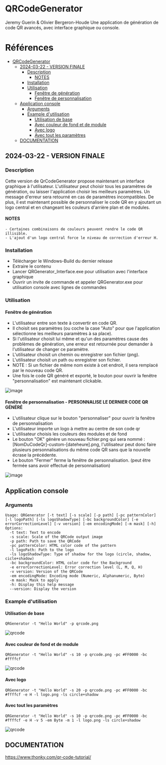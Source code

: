 # QRCodeGenerator
Jeremy Guerin & Olivier Bergeron-Houde
Une application de génération de code QR avancés, avec interface graphique ou console.

# Références
  
- [QRCodeGenerator](#qrcodegenerator)
  * [2024-03-22 - VERSION FINALE](#2024-03-22---version-finale)
    + [Description](#description)
      - [NOTES](#notes)
    + [Installation](#installation)
    + [Utilisation](#utilisation)
      - [Fenêtre de génération](#fenêtre-de-génération)
      - [Fenêtre de personnalisation](#fenêtre-de-personnalisation---personnalise-le-dernier-code-qr-généré)
  * [Application console](#application-console)
    + [Arguments](#arguments)
    + [Example d'utilisation](#example-dutilisation)
      - [Utilisation de base](#utilisation-de-base)
      - [Avec couleur de fond et de module](#avec-couleur-de-fond-et-de-module)
      - [Avec logo](#avec-logo)
      - [Avec tout les paramètres](#avec-tout-les-paramètres)
  * [DOCUMENTATION](#documentation)


## 2024-03-22 - VERSION FINALE
  
### Description
  
Cette version de QrCodeGenerator propose maintenant un interface graphique à l'utilisateur.
L'utilisateur peut choisir tous les paramètres de génération, ou laisser l'application choisir les meilleurs paramètres.
Un message d'erreur sera retourné en cas de paramètres incompatibles.
De plus, il est maintenant possible de personnaliser le code QR en y ajoutant un logo central et en changeant les couleurs d'arrière plan et de modules.
  
#### NOTES
```
- Certaines combinaisons de couleurs peuvent rendre le code QR illisible.
- L'ajout d'un logo central force le niveau de correction d'erreur H.
```
  
### Installation
  
- Télécharger le Windows-Build du dernier release
- Extraire le contenu
- Lancer QRGenerator_Interface.exe pour utilisation avec l'interface graphique
- Ouvrir un invite de commande et appeler QRGenerator.exe pour utilisation console avec lignes de commandes
  
### Utilisation
  
#### Fenêtre de génération
-  L'utilisateur entre son texte à convertir en code QR.
-  Il choisit ses paramètres (ou coche la case "Auto" pour que l'application sélectionne les meilleurs paramètres à sa place).
-  Si l'utilisateur choisit lui même et qu'un des paramètres cause des problèmes de génération, une erreur est retournée pour demander à l'utilisateur de changer ce paramètre.
-  L'utilisateur choisit un chemin ou enregistrer son fichier (png).
-  L'utilisateur choisit un path ou enregistrer son fichier.
-  NOTE : Si un fichier de même nom existe à cet endroit, il sera remplacé par le nouveau code QR.
-  Une fois le code QR généré et exporté, le bouton pour ouvrir la fenêtre "personnalisation" est maintenant clickable.  

![image](https://github.com/cegep-chicoutimi/QRCodeGenerator/assets/86294972/b8ea0c93-423f-46e3-b1b4-d6c51db89869)
  
#### Fenêtre de personnalisation - PERSONNALISE LE DERNIER CODE QR GÉNÉRÉ
-  L'utilisateur clique sur le bouton "personnaliser" pour ouvrir la fenêtre de personnalisation
-  L'utilisateur importe un logo à mettre au centre de son code qr
-  L'utilisateur choisis les couleurs des modules et de fond
-  Le bouton "OK" génère un nouveau fichier.png qui sera nommé : [NomDuCodeQr]-custom-[dateheure].png, l'utilisateur peut donc faire plusieurs personnalisations du même code QR sans que la nouvelle écrase la précédente.
-  Le bouton "Fermer" ferme la fenêtre de personnalisation. (peut être fermée sans avoir effectué de personnalisation)
  
![image](https://github.com/cegep-chicoutimi/QRCodeGenerator/assets/86294972/a83a95f8-9054-48d2-9a9e-7439d1aedb54)
  
## Application console
  
### Arguments
  
```
Usage: QRGenerator [-t text] [-s scale] [-p path] [-pc patternColor] [-l logoPath] [-ls logoShadowType] [-bc backgroundColor] [-e errorCorrectionLevel] [-v version] [-em encodingMode] [-m mask] [-h]
Options:
  -t text: Text to encode
  -s scale: Scale of the QRCode output image
  -p path: Path to save the QRCode
  -pc patternColor: HTML color code of the pattern
  -l logoPath: Path to the logo
  -ls logoShadowType: Type of shadow for the logo (circle, shadow, cicle+shadow)
  -bc backgroundColor: HTML color code for the Background
  -e errorCorrectionLevel: Error correction level (L, M, Q, H)
  -v version: Version of the QRCode
  -em encodingMode: Encoding mode (Numeric, Alphanumeric, Byte)
  -m mask: Mask to apply
  -h: Display this help message
  --version: Display the version
```
  
### Example d'utilisation
  
#### Utilisation de base
```
QRGenerator -t "Hello World" -p qrcode.png
```
![qrcode](https://github.com/cegep-chicoutimi/QRCodeGenerator/assets/86294972/7fc67a2e-74a2-49b4-936e-7eaf9025fca9)
  
#### Avec couleur de fond et de module
```
QRGenerator -t "Hello World" -s 10 -p qrcode.png -pc #FF0000 -bc #ffffcf 
```
![qrcode](https://github.com/cegep-chicoutimi/QRCodeGenerator/assets/86294972/9fac489f-13eb-4d46-818b-e3735563bb95)
  
#### Avec logo
```
QRGenerator -t "Hello World" -s 20 -p qrcode.png -pc #FF0000 -bc #ffffcf -e H -l logo.png -ls circle+shadow
```
  
#### Avec tout les paramètres
```
QRGenerator -t "Hello World" -s 10 -p qrcode.png -pc #FF0000 -bc #ffffcf -e H -v 5 -em Byte -m 1 -l logo.png -ls circle+shadow
```
![qrcode](https://github.com/cegep-chicoutimi/QRCodeGenerator/assets/86294972/7cfae556-f7f6-4921-85f2-ae164ea37a46)
  
## DOCUMENTATION
  
https://www.thonky.com/qr-code-tutorial/
